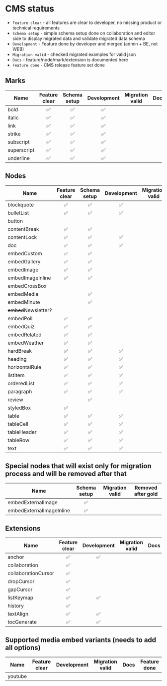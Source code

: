 # CMS status

- `Feature clear` - all features are clear to developer, no missing product or technical requirements
- `Schema setup` - simple schema setup done on collaboration and editor side to display migrated data and validate migrated data schema
- `Development` - Feature done by developer and merged (admin + BE, not WEB)
- `Migration valid` - checked migrated examples for valid json
- `Docs` - feature/node/mark/extension is documented here
- `Feature done` - CMS release feature set done

## Marks
| Name        | Feature clear | Schema setup | Development | Migration valid | Docs | Feature done |
|-------------|:-------------:|:------------:|:-----------:|:---------------:|------|:------------:|
| bold        |       ✅       |      ✅       |      ✅      |                 |      |              |
| italic      |       ✅       |      ✅       |      ✅      |                 |      |              |
| link        |       ✅       |      ✅       |      ✅      |                 |      |              |
| strike      |       ✅       |      ✅       |      ✅      |                 |      |              |
| subscript   |       ✅       |      ✅       |      ✅      |                 |      |              |
| superscript |       ✅       |      ✅       |      ✅      |                 |      |              |
| underline   |       ✅       |      ✅       |      ✅      |                 |      |              |

## Nodes
| Name                 | Feature clear | Schema setup | Development | Migration valid | Docs | Feature done |
|----------------------|:-------------:|:------------:|:-----------:|:---------------:|------|:------------:|
| blockquote           |       ✅       |      ✅       |      ✅      |                 |      |              |
| bulletList           |       ✅       |      ✅       |      ✅      |                 |      |              |
| button               |               |              |             |                 |      |              |
| contentBreak         |       ✅       |      ✅       |             |                 |      |              |
| contentLock          |       ✅       |      ✅       |      ✅      |                 |      |              |
| doc                  |       ✅       |      ✅       |      ✅      |                 |      |              |
| embedCustom          |       ✅       |      ✅       |             |                 |      |              |
| embedGallery         |       ✅       |      ✅       |             |                 |      |              |
| embedImage           |       ✅       |      ✅       |             |                 |      |              |
| embedImageInline     |       ✅       |      ✅       |             |                 |      |              |
| embedCrossBox        |               |              |             |                 |      |              |
| embedMedia           |               |      ✅       |             |                 |      |              |
| embedMinute          |               |      ✅       |             |                 |      |              |
| ~~embed~~Newsletter? |               |              |             |                 |      |              |
| embedPoll            |       ✅       |      ✅       |             |                 |      |              |
| embedQuiz            |       ✅       |      ✅       |             |                 |      |              |
| embedRelated         |       ✅       |      ✅       |             |                 |      |              |
| embedWeather         |       ✅       |      ✅       |             |                 |      |              |
| hardBreak            |       ✅       |      ✅       |      ✅      |                 |      |              |
| heading              |       ✅       |      ✅       |      ✅      |                 |      |              |
| horizontalRule       |       ✅       |      ✅       |      ✅      |                 |      |              |
| listItem             |       ✅       |      ✅       |      ✅      |                 |      |              |
| orderedList          |       ✅       |      ✅       |      ✅      |                 |      |              |
| paragraph            |       ✅       |      ✅       |      ✅      |                 |      |              |
| review               |               |      ✅       |             |                 |      |              |
| styledBox            |       ✅       |              |             |                 |      |              |
| table                |       ✅       |      ✅       |      ✅      |                 |      |              |
| tableCell            |       ✅       |      ✅       |      ✅      |                 |      |              |
| tableHeader          |       ✅       |      ✅       |      ✅      |                 |      |              |
| tableRow             |       ✅       |      ✅       |      ✅      |                 |      |              |
| text                 |       ✅       |      ✅       |      ✅      |                 |      |              |

## Special nodes that will exist only for migration process and will be removed after that
| Name                     | Schema setup | Migration valid | Removed after gold |
|--------------------------|:------------:|:---------------:|:------------------:|
| embedExternalImage       |      ✅       |                 |                    |
| embedExternalImageInline |      ✅       |                 |                    |

## Extensions
| Name                | Feature clear | Development | Migration valid | Docs | Feature done |
|---------------------|:-------------:|:-----------:|:---------------:|------|:------------:|
| anchor              |       ✅       |      ✅      |                 |      |              |
| collaboration       |       ✅       |             |                 |      |              |
| collaborationCursor |       ✅       |             |                 |      |              |
| dropCursor          |       ✅       |             |                 |      |              |
| gapCursor           |       ✅       |             |                 |      |              |
| listKeymap          |       ✅       |      ✅      |                 |      |              |
| history             |       ✅       |             |                 |      |              |
| textAlign           |       ✅       |      ✅      |                 |      |              |
| tocGenerate         |       ✅       |      ✅      |                 |      |              |

## Supported media embed variants (needs to add all options)
| Name              | Feature clear | Development | Migration valid | Docs | Feature done |
|-------------------|:-------------:|:-----------:|:---------------:|------|:------------:|
| youtube           |               |             |                 |      |              |
